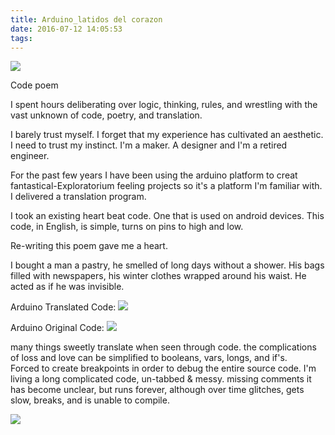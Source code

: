 ```yaml
---
title: Arduino_latidos del corazon
date: 2016-07-12 14:05:53
tags:
---
```

<a href="http://i.imgur.com/2w18Hpm.png"><img src="http://i.imgur.com/2w18Hpm.png" /></a>

Code poem

I spent hours deliberating over logic, thinking, rules, and wrestling with the vast unknown of code, poetry, and translation.

I barely trust myself. I forget that my experience has cultivated an aesthetic. I need to trust my instinct. I'm a maker. A designer and I'm a retired engineer. 

For the past few years I have been using the arduino platform to creat fantastical-Exploratorium feeling projects so it's a platform I'm familiar with.  I delivered a translation program. 

I took an existing heart beat code. One that is used on android devices. This code, in English, is simple, turns on pins to high and low. 

Re-writing this poem gave me a heart. 

I bought a man a pastry, he smelled of long days without a shower. His bags filled with newspapers, his winter clothes wrapped around his waist.  He acted as if he was invisible. 

Arduino Translated Code:
<a href="http://i.imgur.com/aWZsdUg.png"><img src="http://i.imgur.com/aWZsdUg.png" /></a>

Arduino Original Code:
<a href="http://i.imgur.com/toAUfNC.png"><img src="http://i.imgur.com/toAUfNC.png" /></a>

many things sweetly translate when seen through code.  the complications of loss and love can be simplified to booleans, vars, longs, and if's.  
Forced to create breakpoints in order to debug the entire source code.  I'm living a long complicated code, un-tabbed & messy.  missing comments it has become unclear, but runs forever, although over time glitches, gets slow, breaks, and is unable to compile.

<a href="http://i.imgur.com/wWX2CO4.png"><img src="http://i.imgur.com/wWX2CO4.png" /></a> 
